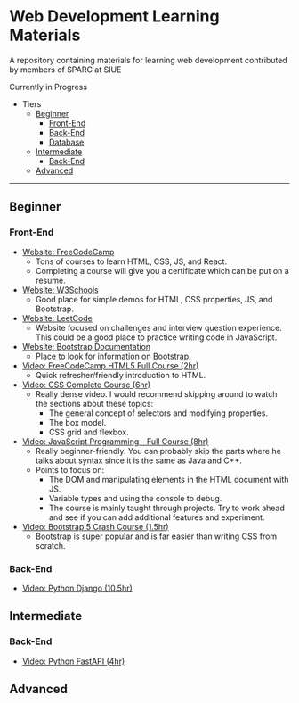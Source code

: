 # Web Development Learning Materials
A repository containing materials for learning web development contributed by members of SPARC at SIUE

Currently in Progress

* Tiers
  * [Beginner](#Beginner)
    * [Front-End](#Front-End)
    * [Back-End](#Back-End)
    * [Database](#Database)
  * [Intermediate](#Intermediate)
    * [Back-End](#Back-End-1)
  * [Advanced](#Advanced)

----

## Beginner

### Front-End

- [Website: FreeCodeCamp](https://www.freecodecamp.org/learn)
  - Tons of courses to learn HTML, CSS, JS, and React.
  - Completing a course will give you a certificate which can be put on a resume.
- [Website: W3Schools](https://www.w3schools.com)
  - Good place for simple demos for HTML, CSS properties, JS, and Bootstrap.
- [Website: LeetCode](https://leetcode.com/problemset/all/)
  - Website focused on challenges and interview question experience. This could be a good place to practice writing code in JavaScript.
- [Website: Bootstrap Documentation](https://getbootstrap.com/docs/5.1/getting-started/introduction/)
  - Place to look for information on Bootstrap.
- [Video: FreeCodeCamp HTML5 Full Course (2hr)](https://www.youtube.com/watch?v=pQN-pnXPaVg)
  - Quick refresher/friendly introduction to HTML.
- [Video: CSS Complete Course (6hr)](https://www.youtube.com/watch?v=1Rs2ND1ryYc)
  - Really dense video. I would recommend skipping around to watch the sections about these topics:
    - The general concept of selectors and modifying properties.
    - The box model.
    - CSS grid and flexbox.
- [Video: JavaScript Programming - Full Course (8hr)](https://www.youtube.com/watch?v=jS4aFq5-91M)
  - Really beginner-friendly. You can probably skip the parts where he talks about syntax since it is the same as Java and C++.
  - Points to focus on:
    - The DOM and manipulating elements in the HTML document with JS.
    - Variable types and using the console to debug.
    - The course is mainly taught through projects. Try to work ahead and see if you can add additional features and experiment.
- [Video: Bootstrap 5 Crash Course (1.5hr)](https://youtu.be/4sosXZsdy-s)
  - Bootstrap is super popular and is far easier than writing CSS from scratch.

### Back-End

- [Video: Python Django (10.5hr)](https://www.youtube.com/watch?v=jBzwzrDvZ18)

## Intermediate

### Back-End

- [Video: Python FastAPI (4hr)](https://youtu.be/7t2alSnE2-I)


## Advanced

